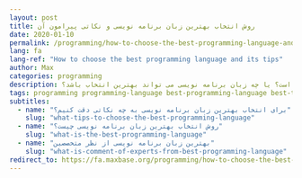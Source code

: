 ```yaml
---
layout: post
title: روش انتخاب بهترین زبان برنامه نویسی و نکاتی پیرامون آن
date: 2020-01-10
permalink: /programming/how-to-choose-the-best-programming-language-and-its-tips/
lang: fa
lang-ref: "How to choose the best programming language and its tips"
author: Max
categories: programming
description: همواره این سوال از متخصصین برنامه نویسی پرسیده می شود که بهترین زبان برنامه نویسی کدام است؟ یا چه زبان برنامه نویسی می تواند بهترین انتخاب باشد؟
tags: programming programming-language best-programming-language best-tools compiler interpreter
subtitles:
  - name: "برای انتخاب بهترین زبان برنامه نویسی به چه نکاتی دقت کنیم؟"
    slug: "what-tips-to-choose-the-best-programming-language"
  - name: "روش انتخاب بهترین زبان برنامه نویسی چیست؟"
    slug: "what-is-the-best-programming-language"
  - name: "بهترین زبان برنامه نویسی از نظر متخصصین"
    slug: "what-is-comment-of-experts-from-best-programming-language"
redirect_to: https://fa.maxbase.org/programming/how-to-choose-the-best-programming-language-and-its-tips/
---
```


